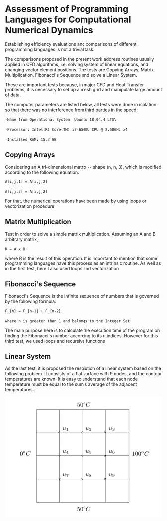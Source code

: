# Assessment of Programming Languages for Computational Numerical Dynamics

Establishing efficiency evaluations and comparisons of different programming languages is not a trivial task.

The comparisons proposed in the present work address routines usually applied in CFD algorithms, i.e. solving system of linear equations, and changing vector element positions. The tests are Copying Arrays, Matrix Multiplication, Fibonacci's Sequence and solve a Linear System.

These are important tests because, in major CFD and Heat Transfer problems, it is necessary to set up a mesh grid and manipulate large amount of data.

The computer parameters are listed below, all tests were done in isolation so that there was no interference from third parties in the speed:

    -Name from Operational System: Ubuntu 18.04.4 LTS\

    -Processor: Intel(R) Core(TM) i7-6500U CPU @ 2.50GHz x4

    -Installed RAM: 15,3 GB 

## Copying Arrays

Considering an A tri-dimensional matrix -- shape (n, n, 3), which is modified according to the following equation:

    A[i,j,1] = A[i,j,2]
    
    A[i,j,3] = A[i,j,2]

For that, the numerical operations have been made by using loops or vectorization procedure

## Matrix Multiplication

Test in order to solve a simple matrix multiplication. Assuming an A and B arbitrary matrix,


    R = A x B

where R is the result of this operation. It is important to mention that some programming languages have this process as an intrinsic routine. As well as in the first test, here I also used loops and vectorization

## Fibonacci's Sequence

Fibonacci's Sequence is the infinite sequence of numbers that is governed by the following formula:


    F_{n} = F_{n-1} + F_{n-2}, 
    
    where n is greater than 1 and belongs to the Integer Set

 
The main purpose here is to calculate the execution time of the program on finding the Fibonacci's number according to its $n$ indices. However for this third test, we used loops and recursive functions

## Linear System

As the last test, it is proposed the resolution of a linear system based on the following problem. It consists of a flat surface with 9 nodes, and the contour temperatures are known. It is easy to understand that each node temperature must be equal to the sum's average of the adjacent temperatures..


![](images/grid_surface.png)